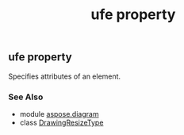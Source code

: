 ﻿---
title: ufe property
second_title: Aspose.Diagram for Python via .NET API References
description: 
type: docs
weight: 30
url: /python-net/aspose.diagram/drawingresizetype/ufe/
is_root: false
---

## ufe property


Specifies attributes of an element.

### See Also
* module [aspose.diagram](../../)
* class [DrawingResizeType](/diagram/python-net/aspose.diagram/drawingresizetype)

